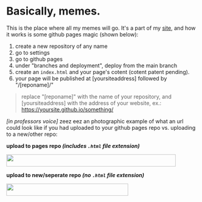 # Basically, memes.

This is the place where all my memes will go. It's a part of my [site](https://yeetssite.github.io), and how it works is some github pages magic (shown below):

1. create a new repository of any name
2. go to settings
3. go to github pages
4. under "branches and deployment", deploy from the main branch
5. create an `index.html` and your page's cotent (cotent patent pending).
6. your page will be published at [yoursiteaddress] followed by "/[reponame]/"

> replace "[reponame]" with the name of your repository, and [yoursiteaddress] with the address of your website, ex.:
> https://yoursite.github.io/something/


*[in professors voice]* zeez eez an photographic example of what an url could look like if you had uploaded to your github pages repo vs. uploading to a new/other repo:

**upload to pages repo *(includes `.html` file extension)***

<img src="https://cdn.discordapp.com/attachments/1226709870238240880/1227734739423854726/Screenshot_20240410_153858_Samsung_Internet.png?ex=66297c14&is=66170714&hm=475e0e27f5c1606fd4ba56284f1a81dcb6ec4efaed135ad705d6a829ac257cca&" height="32" width="445">

**upload to new/seperate repo *(no `.html` file extension)***

<img src="https://media.discordapp.net/attachments/1226709870238240880/1227734739188977714/Screenshot_20240410_153547_Samsung_Internet.png?ex=66297c14&is=66170714&hm=308646f965e0890e6db4dde3c64890821860861232fadcd00d3486b38d5fc653&=&width=753&height=82" height="32" width="320">
